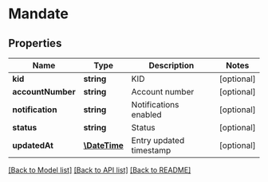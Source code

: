 # Mandate

## Properties
Name | Type | Description | Notes
------------ | ------------- | ------------- | -------------
**kid** | **string** | KID | [optional] 
**accountNumber** | **string** | Account number | [optional] 
**notification** | **string** | Notifications enabled | [optional] 
**status** | **string** | Status | [optional] 
**updatedAt** | [**\DateTime**](\DateTime.md) | Entry updated timestamp | [optional] 

[[Back to Model list]](../README.md#documentation-for-models) [[Back to API list]](../README.md#documentation-for-api-endpoints) [[Back to README]](../README.md)


